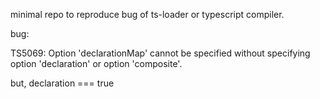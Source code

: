 minimal repo to reproduce bug of ts-loader or typescript compiler. 

bug:

TS5069: Option 'declarationMap' cannot be specified without specifying option 'declaration' or option 'composite'.

but, declaration === true 